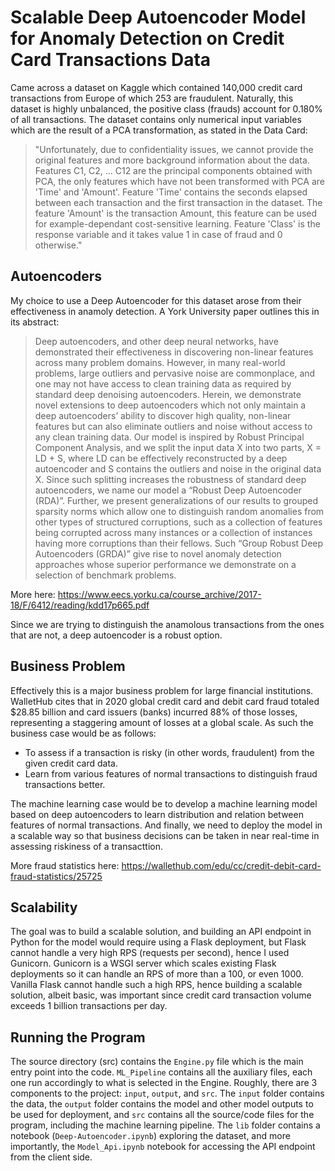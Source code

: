 # Scalable Deep Autoencoder Model for Anomaly Detection on Credit Card Transactions Data
Came across a dataset on Kaggle which contained 140,000 credit card transactions from Europe of which 253 are fraudulent. Naturally, this dataset is highly unbalanced, the positive class (frauds) account for 0.180% of all transactions. The dataset contains only numerical input variables which are the result of a PCA transformation, as stated in the Data Card:
> "Unfortunately, due to confidentiality issues, we cannot provide the original features and more background information about the data. Features C1, C2, … C12 are the principal components obtained with PCA, the only features which have not been transformed with PCA are 'Time' and 'Amount'. Feature 'Time' contains the seconds elapsed between each transaction and the first transaction in the dataset. The feature 'Amount' is the transaction Amount, this feature can be used for example-dependant cost-sensitive learning. Feature 'Class' is the response variable and it takes value 1 in case of fraud and 0 otherwise."

## Autoencoders
My choice to use a Deep Autoencoder for this dataset arose from their effectiveness in anamoly detection. A York University paper outlines this in its abstract:

> Deep autoencoders, and other deep neural networks, have demonstrated their effectiveness in discovering non-linear features across many problem domains. However, in many real-world problems, large outliers and pervasive noise are commonplace, and one may not have access to clean training data as required by standard deep denoising autoencoders. Herein, we demonstrate novel extensions to deep autoencoders which not only maintain a deep autoencoders’ ability to discover high quality, non-linear features but can also eliminate outliers and noise without access to any clean training data. Our model is inspired by Robust Principal Component Analysis, and we split the input data X into two parts, X = LD + S, where LD can be effectively reconstructed by a deep autoencoder and S contains the outliers and noise in the original data X. Since such splitting increases the robustness of standard deep autoencoders, we name our model a “Robust Deep Autoencoder (RDA)”. Further, we present generalizations of our results to grouped sparsity norms which allow one to distinguish random anomalies from other types of structured corruptions, such as a collection of features being corrupted across many instances or a collection of instances having more corruptions than their fellows. Such “Group Robust Deep Autoencoders (GRDA)” give rise to novel anomaly detection approaches whose superior performance we demonstrate on a selection of benchmark problems.

More here: https://www.eecs.yorku.ca/course_archive/2017-18/F/6412/reading/kdd17p665.pdf

Since we are trying to distinguish the anamolous transactions from the ones that are not, a deep autoencoder is a robust option.

## Business Problem
Effectively this is a major business problem for large financial institutions. WalletHub cites that in 2020 global credit card and debit card fraud totaled $28.85 billion and card issuers (banks) incurred 88% of those losses, representing a staggering amount of losses at a global scale. As such the business case would be as follows:
- To assess if a transaction is risky (in other words, fraudulent) from the given credit card data.
- Learn from various features of normal transactions to distinguish fraud transactions better.

The machine learning case would be to develop a machine learning model based on deep autoencoders to learn distribution and relation between features of normal transactions. And finally, we need to deploy the model in a scalable way so that business decisions can be taken in near real-time in assessing riskiness of a transacttion.

More fraud statistics here: https://wallethub.com/edu/cc/credit-debit-card-fraud-statistics/25725

## Scalability
The goal was to build a scalable solution, and building an API endpoint in Python for the model would require using a Flask deployment, but Flask cannot handle a very high RPS (requests per second), hence I used Gunicorn. Gunicorn is a WSGI server which scales existing Flask deployments so it can handle an RPS of more than a 100, or even 1000. Vanilla Flask cannot handle such a high RPS, hence building a scalable solution, albeit basic, was important since credit card transaction volume exceeds 1 billion transactions per day.

## Running the Program
The source directory (src) contains the `Engine.py` file which is the main entry point into the code. `ML_Pipeline` contains all the auxiliary files, each one run accordingly to what is selected in the Engine. Roughly, there are 3 components to the project: `input`, `output`, and `src`. The `input` folder contains the data, the `output` folder contains the model and other model outputs to be used for deployment, and `src` contains all the source/code files for the program, including the machine learning pipeline. The `lib` folder contains a notebook (`Deep-Autoencoder.ipynb`) exploring the dataset, and more importantly, the `Model_Api.ipynb` notebook for accessing the API endpoint from the client side.
